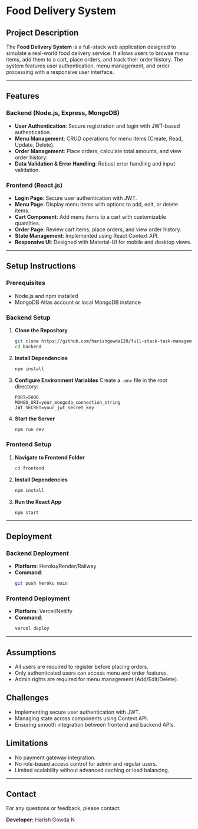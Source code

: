 # Food Delivery System

## Project Description

The **Food Delivery System** is a full-stack web application designed to simulate a real-world food delivery service. It allows users to browse menu items, add them to a cart, place orders, and track their order history. The system features user authentication, menu management, and order processing with a responsive user interface.

---

## Features

### Backend (Node.js, Express, MongoDB)
- **User Authentication**: Secure registration and login with JWT-based authentication.
- **Menu Management**: CRUD operations for menu items (Create, Read, Update, Delete).
- **Order Management**: Place orders, calculate total amounts, and view order history.
- **Data Validation & Error Handling**: Robust error handling and input validation.

### Frontend (React.js)
- **Login Page**: Secure user authentication with JWT.
- **Menu Page**: Display menu items with options to add, edit, or delete items.
- **Cart Component**: Add menu items to a cart with customizable quantities.
- **Order Page**: Review cart items, place orders, and view order history.
- **State Management**: Implemented using React Context API.
- **Responsive UI**: Designed with Material-UI for mobile and desktop views.

---

## Setup Instructions

### Prerequisites
- Node.js and npm installed
- MongoDB Atlas account or local MongoDB instance

### Backend Setup

1. **Clone the Repository**
   ```bash
   git clone https://github.com/harishgowda120/full-stack-task-management-app.git
   cd backend
   ```

2. **Install Dependencies**
   ```bash
   npm install
   ```

3. **Configure Environment Variables**
   Create a `.env` file in the root directory:
   ```env
   PORT=5000
   MONGO_URI=your_mongodb_connection_string
   JWT_SECRET=your_jwt_secret_key
   ```

4. **Start the Server**
   ```bash
   npm run dev
   ```

### Frontend Setup

1. **Navigate to Frontend Folder**
   ```bash
   cd frontend
   ```

2. **Install Dependencies**
   ```bash
   npm install
   ```

3. **Run the React App**
   ```bash
   npm start
   ```

---

## Deployment

### Backend Deployment
- **Platform**: Heroku/Render/Railway
- **Command**:
  ```bash
  git push heroku main
  ```

### Frontend Deployment
- **Platform**: Vercel/Netlify
- **Command**:
  ```bash
  vercel deploy
  ```

---

## Assumptions
- All users are required to register before placing orders.
- Only authenticated users can access menu and order features.
- Admin rights are required for menu management (Add/Edit/Delete).

## Challenges
- Implementing secure user authentication with JWT.
- Managing state across components using Context API.
- Ensuring smooth integration between frontend and backend APIs.

## Limitations
- No payment gateway integration.
- No role-based access control for admin and regular users.
- Limited scalability without advanced caching or load balancing.

---

## Contact
For any questions or feedback, please contact:

**Developer:** Harish Gowda N  

